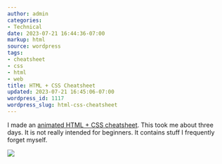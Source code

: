 ```yaml
---
author: admin
categories:
- Technical
date: 2023-07-21 16:44:36-07:00
markup: html
source: wordpress
tags:
- cheatsheet
- css
- html
- web
title: HTML + CSS Cheatsheet
updated: 2023-07-21 16:45:06-07:00
wordpress_id: 1117
wordpress_slug: html-css-cheatsheet
---
```

I made an [animated HTML + CSS cheatsheet](https://za3k.com/html-css-cheatsheet). This took me about three days. It is not really intended for beginners. It contains stuff I frequently forget myself.

[![](https://blog.za3k.com/wp-content/uploads/2023/07/2023-07-21-194333_1920x1080_scrot-crop.png)](https://za3k.com/html-css-cheatsheet)
